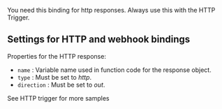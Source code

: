 You need this binding for http responses. Always use this with the HTTP Trigger.

## Settings for HTTP and webhook bindings

Properties for the HTTP response:

- `name` : Variable name used in function code for the response object.
- `type` : Must be set to *http*.
- `direction` : Must be set to *out*. 


See HTTP trigger for more samples